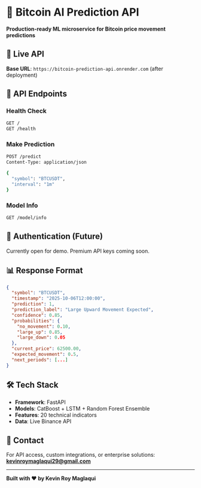 # 🤖 Bitcoin AI Prediction API

**Production-ready ML microservice for Bitcoin price movement predictions**

## 🚀 Live API

**Base URL**: `https://bitcoin-prediction-api.onrender.com` (after deployment)

## 📡 API Endpoints

### Health Check
```bash
GET /
GET /health
```

### Make Prediction
```bash
POST /predict
Content-Type: application/json

{
  "symbol": "BTCUSDT",
  "interval": "1m"
}
```

### Model Info
```bash
GET /model/info
```

## 🔑 Authentication (Future)

Currently open for demo. Premium API keys coming soon.

## 📊 Response Format

```json
{
  "symbol": "BTCUSDT",
  "timestamp": "2025-10-06T12:00:00",
  "prediction": 1,
  "prediction_label": "Large Upward Movement Expected",
  "confidence": 0.85,
  "probabilities": {
    "no_movement": 0.10,
    "large_up": 0.85,
    "large_down": 0.05
  },
  "current_price": 62500.00,
  "expected_movement": 0.5,
  "next_periods": [...]
}
```

## 🛠️ Tech Stack

- **Framework**: FastAPI
- **Models**: CatBoost + LSTM + Random Forest Ensemble
- **Features**: 20 technical indicators
- **Data**: Live Binance API

## 💼 Contact

For API access, custom integrations, or enterprise solutions:
**kevinroymaglaqui29@gmail.com**

---

**Built with ❤️ by Kevin Roy Maglaqui**
